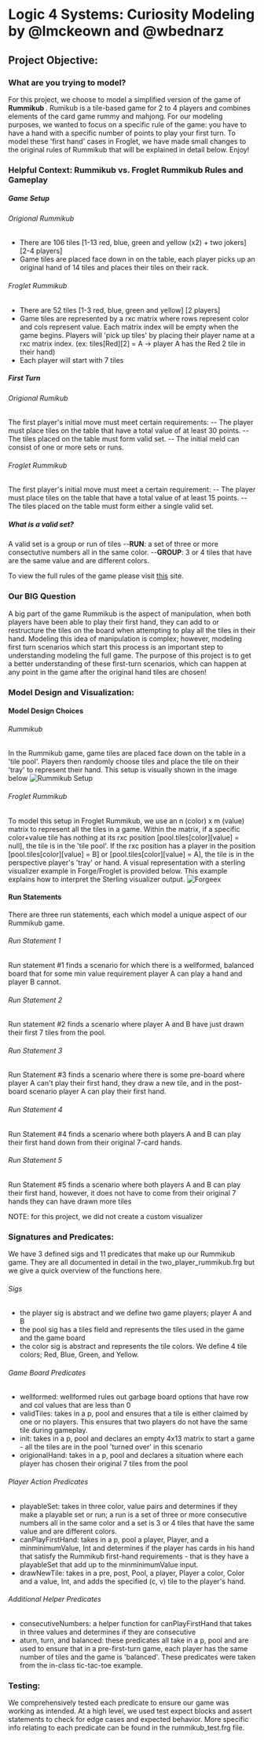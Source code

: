 # Logic 4 Systems: Curiosity Modeling by @lmckeown and @wbednarz #
<ln/>

## Project Objective: 
### What are you trying to model? 

For this project, we choose to model a simplified version of the game of <b> Rummikub </b>. Rumikub is a tile-based game 
for 2 to 4 players and combines elements of the card game rummy and mahjong. For our modeling purposes, we wanted to focus on a 
specific rule of the game: you have to have a hand with a specific number of points to play your first turn. To model 
these 'first hand' cases in Froglet, we have made small changes to the original rules of Rummikub that will be explained in detail below. Enjoy!

### Helpful Context: Rummikub vs. Froglet Rummikub Rules and Gameplay

##### Game Setup
###### Origional Rummikub
- There are 106 tiles [1-13 red, blue, green and yellow (x2) + two jokers] [2-4 players]
- Game tiles are placed face down in on the table, each player picks up an original hand of 14 tiles and places their tiles on their rack.

###### Froglet Rummikub
- There are 52 tiles [1-3 red, blue, green and yellow] [2 players]
- Game tiles are represented by a rxc matrix where rows represent color and cols represent value. Each matrix index will be empty when the game begins.
  Players will 'pick up tiles' by placing their player name at a rxc matrix index. (ex: tiles[Red][2] = A -> player A has the Red 2 tile in their hand)
- Each player will start with 7 tiles

##### First Turn 
###### Origional Rumikub
The first player's initial move must meet certain requirements:
-- The player must place tiles on the table that have a total value of at least 30 points.
-- The tiles placed on the table must form valid set.
-- The initial meld can consist of one or more sets or runs.

###### Froglet Rummikub
The first player's initial move must meet a certain requirement:
-- The player must place tiles on the table that have a total value of at least 15 points.
-- The tiles placed on the table must form either a single valid set. 

##### What is a valid set?
A valid set is a group or run of tiles
--<b>RUN</b>: a set of three or more consectutive numbers all in the same color.
--<b>GROUP</b>: 3 or 4 tiles that have are the same value and are different colors.

To view the full rules of the game please visit [this](https://rummikub.com/wp-content/uploads/2019/12/2600-English-1.pdf) site. 

### Our BIG Question
A big part of the game Rummikub is the aspect of manipulation, when both players have been able to play their first hand, they can add to or restructure 
the tiles on the board when attempting to play all the tiles in their hand. Modeling this idea of manipulation is complex; however, modeling first turn scenarios
which start this process is an important step to understanding modeling the full game. The purpose of this project is to get a better understanding of these first-turn 
scenarios, which can happen at any point in the game after the original hand tiles are chosen!  

<ln/>

### Model Design and Visualization: 
#### Model Design Choices

###### Rummikub
In the Rummikub game, game tiles are placed face down on the table in a 'tile pool'. Players then randomly choose tiles and place the tile on their 'tray' to represent their hand. This setup is visually shown in the image below
![Rummikub Setup](rumikub_setup.jpeg)

###### Froglet Rummikub
To model this setup in Froglet Rummikub, we use an n (color) x m (value) matrix to represent all the tiles in a game. Within the matrix, if a specific color+value tile has nothing at its rxc position [pool.tiles[color][value] = null], the tile is in the 'tile pool'. If the rxc position has a player in the position [pool.tiles[color][value] = B] or [pool.tiles[color][value] = A], the tile is in the perspective player's 'tray' or hand. A visual representation with a sterling visualizer example in Forge/Froglet is provided below. This example explains how to interpret the Sterling visualizer output. 
![Forgeex](forge_ex.jpg)

#### Run Statements 
There are three run statements, each which model a unique aspect of our Rummikub game. 

###### Run Statement 1
Run statement #1 finds a scenario for which there is a wellformed, balanced board that for some min value requirement player A can play a hand and player B cannot. 

###### Run Statement 2
Run statement #2 finds a scenario where player A and B have just drawn their first 7 tiles from the pool. 

###### Run Statement 3
Run Statement #3 finds a scenario where there is some pre-board where player A can't play their first hand, they draw a new tile, 
and in the post-board scenario player A can play their first hand.

###### Run Statement 4 
Run Statement #4 finds a scenario where both players A and B can play their first hand down from their original 7-card hands. 

###### Run Statement 5 
Run Statement #5 finds a scenario where both players A and B can play their first hand, however, it does not have to come from their original 7 hands they can have drawn more tiles

NOTE: for this project, we did not create a custom visualizer

### Signatures and Predicates: 
We have 3 defined sigs and 11 predicates that make up our Rummikub game. They are all documented in detail in the two_player_rummikub.frg but we give a quick overview of the functions here. 

###### Sigs
- the player sig is abstract and we define two game players; player A and B
- the pool sig has a tiles field and represents the tiles used in the game and the game board 
- the color sig is abstract and represents the tile colors. We define 4 tile colors; Red, Blue, Green, and Yellow.

###### Game Board Predicates 
- wellformed: wellformed rules out garbage board options that have row and col values that are less than 0
- validTiles: takes in a p, pool and ensures that a tile is either claimed by one or no players. This ensures that two players do not have the same tile during gameplay.
- init: takes in a p, pool and declares an empty 4x13 matrix to start a game - all the tiles are in the pool 'turned over' in this scenario
- origionalHand: takes in a p, pool and declares a situation where each player has chosen their original 7 tiles from the pool

###### Player Action Predicates 
- playableSet: takes in three color, value pairs and determines if they make a playable set or run; a run is a set of three or more consecutive numbers all in the same color and a set is 3 or 4 tiles that have the same value and are different colors.
- canPlayFirstHand: takes in a p, pool a player, Player, and a minminimumValue, Int and determines if the player has cards in his hand that satisfy the Rummikub first-hand requirements - that is they have a playableSet that add up to the minminimumValue input. 
- drawNewTile: takes in a pre, post, Pool, a player, Player a color, Color and a value, Int, and adds the specified (c, v) tile to the player's hand.  

###### Additional Helper Predicates 
- consecutiveNumbers: a helper function for canPlayFirstHand that takes in three values and determines if they are consecutive
- aturn, turn, and balanced: these predicates all take in a p, pool and are used to ensure that in a pre-first-turn game, each player has the same number of tiles and the game is 'balanced'. These predicates were taken from the in-class tic-tac-toe example.

### Testing:  
We comprehensively tested each predicate to ensure our game was working as intended. At a high level, we used test expect blocks and assert statements to check for edge cases and expected behavior. More specific info relating to each predicate can be found in the rummikub_test.frg file. 
